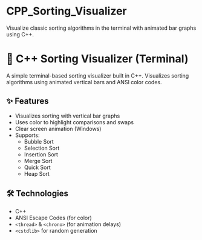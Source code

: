 # CPP_Sorting_Visualizer
Visualize classic sorting algorithms in the terminal with animated bar graphs using C++.

# 🧮 C++ Sorting Visualizer (Terminal)

A simple terminal-based sorting visualizer built in C++. Visualizes sorting algorithms using animated vertical bars and ANSI color codes.

## ✨ Features
- Visualizes sorting with vertical bar graphs
- Uses color to highlight comparisons and swaps
- Clear screen animation (Windows)
- Supports:
  - Bubble Sort
  - Selection Sort
  - Insertion Sort
  - Merge Sort
  - Quick Sort
  - Heap Sort

## 🛠️ Technologies
- C++
- ANSI Escape Codes (for color)
- `<thread>` & `<chrono>` (for animation delays)
- `<cstdlib>` for random generation

